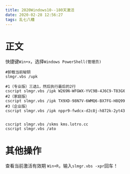 ```yaml
---
title: 2020Windows10--180天激活
date: 2020-02-28 12:56:27
tags: 乱七八糟
---
```


# 正文
快捷键`Win+x`，选择`Windows PowerShell(管理员)`

```shell
#卸载当前秘钥
slmgr.vbs /upk

#1（专业版）三选1，然后执行最后的2行
cscript slmgr.vbs /ipk W269N-WFGWX-YVC9B-4J6C9-T83GX
#2（家庭版）
cscript slmgr.vbs /ipk TX9XD-98N7V-6WMQ6-BX7FG-H8Q99
#3（企业版）
cscript slmgr.vbs /ipk nppr9-fwdcx-d2c8j-h872k-2yt43


cscript slmgr.vbs /skms kms.lotro.cc
cscript slmgr.vbs /ato

```
# 其他操作
查看当前激活有效期
`Win+R`，输入`slmgr.vbs -xpr`回车！


